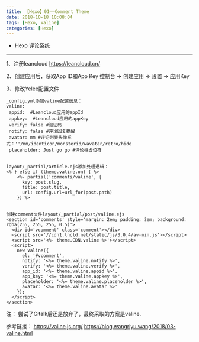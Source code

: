 ```yaml
---
title: 【Hexo】01——Comment Theme
date: 2018-10-18 10:08:04
tags: [Hexo, Valine]
categories: [Hexo]
---
```


- Hexo 评论系统

<!-- more -->

--------------------------------

1、注册leancloud
<https://leancloud.cn/>

2、创建应用后，获取App ID和App Key
控制台 -> 创建应用 -> 设置 -> 应用Key

3、修改Yelee配置文件

    _config.yml添加valine配置信息：
    valine:
     appid:  #Leancloud应用的appId
     appkey:  #Leancloud应用的appKey
     verify: false #验证码
     notify: false #评论回复提醒
     avatar: mm #评论列表头像样式：''/mm/identicon/monsterid/wavatar/retro/hide
     placeholder: Just go go #评论框占位符


    layout/_partial/article.ejs添加处理逻辑：
    <% } else if (theme.valine.on) { %>
        <%- partial('comments/valine', {
          key: post.slug,
          title: post.title,
          url: config.url+url_for(post.path)
        }) %>


    创建comment文件layout/_partial/post/valine.ejs
    <section id='comments' style='margin: 2em; padding: 2em; background: rgba(255, 255, 255, 0.5)'>
      <div id='vcomment' class='comment'></div>
      <script src='//cdn1.lncld.net/static/js/3.0.4/av-min.js'></script>
      <script src='<%- theme.CDN.valine %>'></script>
      <script>
        new Valine({
          el: '#vcomment',
          notify: '<%= theme.valine.notify %>',
          verify: '<%= theme.valine.verify %>',
          app_id: '<%= theme.valine.appid %>',
          app_key: '<%= theme.valine.appkey %>',
          placeholder: '<%= theme.valine.placeholder %>',
          avatar: '<%= theme.valine.avatar %>'
        });
      </script>
    </section>

注：
尝试了Gitalk后还是放弃了，最终采取的方案是valine.

参考链接：
<https://valine.js.org/>
<https://blog.wangriyu.wang/2018/03-valine.html>

